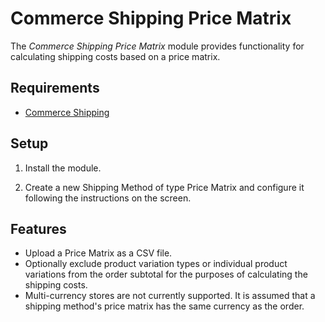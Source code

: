 Commerce Shipping Price Matrix
==============================

The *Commerce Shipping Price Matrix* module provides functionality for calculating shipping costs based on a price matrix.

## Requirements

* [Commerce Shipping](https://www.drupal.org/project/commerce_shipping)

## Setup

1. Install the module.

2. Create a new Shipping Method of type Price Matrix and configure it following the instructions on the screen.

## Features

* Upload a Price Matrix as a CSV file.
* Optionally exclude product variation types or individual product variations from the order subtotal for the purposes of calculating the shipping costs.
* Multi-currency stores are not currently supported. It is assumed that a shipping method's price matrix has the same currency as the order.
